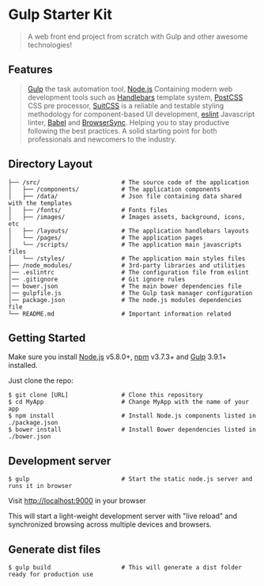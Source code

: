 # Gulp Starter Kit

> A web front end project from scratch with Gulp and other awesome technologies!

## Features

> [Gulp](http://gulpjs.com/) the task automation tool,
> [Node.js](https://nodejs.org/) Containing
> modern web development tools such as 
> [Handlebars](http://handlebarsjs.com/) template system,
> [PostCSS](https://github.com/postcss/postcss) CSS pre processor,
> [SuitCSS](https://suitcss.github.io/) is a reliable and testable styling methodology for component-based UI development,
> [eslint](http://eslint.org/) Javascript linter,
> [Babel](http://babeljs.io/) and [BrowserSync](http://www.browsersync.io/).
> Helping you to stay productive following the best practices. A solid starting
> point for both professionals and newcomers to the industry.

## Directory Layout

```
├── /src/                       # The source code of the application
│   ├── /components/            # The application components
│   ├── /data/                  # Json file containing data shared with the templates
│   ├── /fonts/                 # Fonts files
│   ├── /images/                # Images assets, background, icons, etc
│   ├── /layouts/               # The application handlebars layouts
│   └── /pages/                 # The application pages
│   └── /scripts/               # The application main javascripts files
│   └── /styles/                # The application main styles files
├── /node_modules/              # 3rd-party libraries and utilities
│── .eslintrc                   # The configuration file from eslint
│── .gitignore                  # Git ignore rules
│── bower.json                  # The main bower dependencies file
│── gulpfile.js                 # The Gulp task manager configuration
│── package.json                # The node.js modules dependencies file
└── README.md                   # Important information related
```

## Getting Started

Make sure you install [Node.js](https://nodejs.org/en/) v5.8.0+, [npm](https://www.npmjs.com/) v3.7.3+ and [Gulp](http://gulpjs.com/) 3.9.1+ installed.

Just clone the repo:

```shell
$ git clone [URL]               # Clone this repository
$ cd MyApp                      # Change MyApp with the name of your app
$ npm install                   # Install Node.js components listed in ./package.json
$ bower install                 # Install Bower dependencies listed in ./bower.json
```

## Development server

```shell
$ gulp                          # Start the static node.js server and runs it in browser
```

Visit [http://localhost:9000](http://localhost:9000) in your browser

This will start a light-weight development server with "live reload" and
synchronized browsing across multiple devices and browsers.

## Generate dist files

```shell
$ gulp build                    # This will generate a dist folder ready for production use
```
